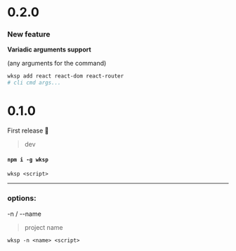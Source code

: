 # 0.2.0

### New feature

**Variadic arguments support**

(any arguments for the command)

```sh
wksp add react react-dom react-router
# cli cmd args...
```

# 0.1.0

First release 🎈

> dev

#### `npm i -g wksp`

```
wksp <script>
```

<hr>

### options:

-n / --name

> project name

```
wksp -n <name> <script>
```
